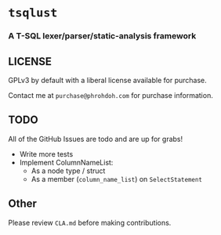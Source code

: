 # `tsqlust`

### A T-SQL lexer/parser/static-analysis framework

## LICENSE

GPLv3 by default with a liberal license available for purchase.

Contact me at `purchase@phrohdoh.com` for purchase information.

## TODO

All of the GitHub Issues are todo and are up for grabs!

* Write more tests
* Implement ColumnNameList:
    * As a node type / struct
    * As a member (`column_name_list`) on `SelectStatement`

## Other

Please review `CLA.md` before making contributions.